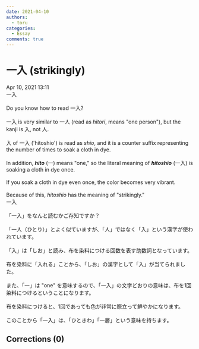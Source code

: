 ```yaml
---
date: 2021-04-10
authors:
  - toru
categories:
  - Essay
comments: true
---
```


# 一入 (strikingly)
<div class="date">Apr 10, 2021 13:11</div>
<div id="post"><div id="body_show_ori">
一入<br/><br/>Do you know how to read 一入?<br/><br/>一入 is very similar to 一人 (read as <em>hitori</em>, means "one person"), but the kanji is 入, not 人.<br/><br/>入 of 一入 ('hitoshio') is read as <em>shio</em>,  and it is a counter suffix representing the number of times to soak a cloth in dye.<br/><br/>In addition, <strong><em>hito</em></strong> (一) means "one," so the literal meaning of <strong><em>hitoshio</em></strong> (一入) is soaking a cloth in dye once.<br/><br/>If you soak a cloth in dye even once, the color becomes very vibrant.<br/><br/>Because of this, <em>hitoshio</em> has the meaning of "strikingly."
</div></div>

<!-- more -->

<div id="post_ja"><div id="body_show_mo">
一入<br/><br/>「一入」をなんと読むかご存知ですか？<br/><br/>「一人（ひとり）」とよく似ていますが、「人」ではなく「入」という漢字が使われています。<br/><br/>「入」は「しお」と読み、布を染料につける回数を表す助数詞となっています。<br/><br/>布を染料に「入れる」ことから、「しお」の漢字として「入」が当てられました。<br/><br/>また、「一」は "one" を意味するので、「一入」の文字どおりの意味は、布を1回染料につけるということになります。<br/><br/>布を染料につけると、1回であっても色が非常に際立って鮮やかになります。<br/><br/>このことから「一入」は、「ひときわ」「一層」という意味を持ちます。
</div></div>

## Corrections (0)
